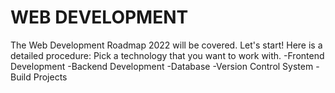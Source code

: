 # WEB DEVELOPMENT
The Web Development Roadmap 2022 will be covered. Let's start! Here is a detailed procedure:
Pick a technology that you want to work with.
-Frontend Development
-Backend Development
-Database
-Version Control System
-Build Projects